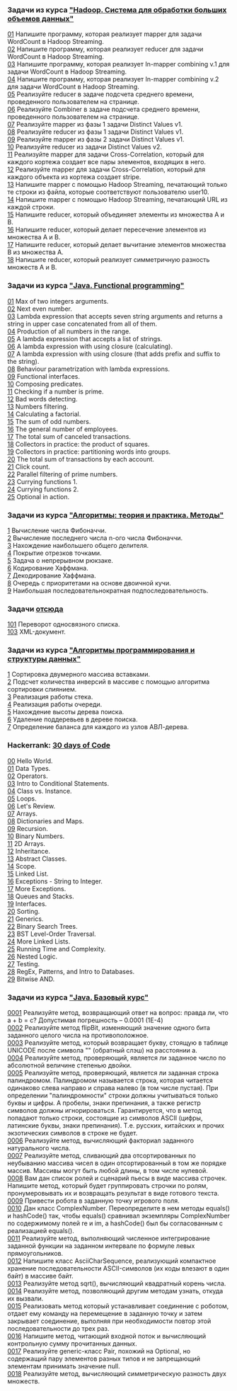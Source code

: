 ### Задачи из курса ["Hadoop. Система для обработки больших объемов данных"](https://stepik.org/course/150/syllabus)  
  
[01](src/stepik-hadoop/01.java) Напишите программу, которая реализует mapper для задачи WordCount в Hadoop Streaming.  
[02](src/stepik-hadoop/02.java) Напишите программу, которая реализует reducer для задачи WordCount в Hadoop Streaming.  
[03](src/stepik-hadoop/03.java) Напишите программу, которая реализует In-mapper combining v.1 для задачи WordCount в Hadoop Streaming.  
[04](src/stepik-hadoop/04.java) Напишите программу, которая реализует In-mapper combining v.2 для задачи WordCount в Hadoop Streaming.  
[05](src/stepik-hadoop/05.java) Реализуйте reducer в задаче подсчета среднего времени, проведенного пользователем на странице.  
[06](src/stepik-hadoop/06.java) Реализуйте Combiner в задаче подсчета среднего времени, проведенного пользователем на странице.  
[07](src/stepik-hadoop/07.java) Реализуйте mapper из фазы 1 задачи Distinct Values v1.  
[08](src/stepik-hadoop/08.java) Реализуйте reducer из фазы 1 задачи Distinct Values v1.  
[09](src/stepik-hadoop/09.java) Реализуйте mapper из фазы 2 задачи Distinct Values v1.  
[10](src/stepik-hadoop/10.java) Реализуйте reducer из задачи Distinct Values v2.  
[11](src/stepik-hadoop/11.java) Реализуйте mapper для задачи Cross-Correlation, который для каждого кортежа создает все пары элементов, входящих в него.  
[12](src/stepik-hadoop/12.java) Реализуйте mapper для задачи Cross-Correlation, который для каждого объекта из кортежа создает stripe.  
[13](src/stepik-hadoop/13.java) Напишите mapper с помощью Hadoop Streaming, печатающий только те строки из файла, которые соответствуют пользователю user10.  
[14](src/stepik-hadoop/14.java) Напишите mapper с помощью Hadoop Streaming, печатающий URL из каждой строки.  
[15](src/stepik-hadoop/15.java) Напишите reducer, который объединяет элементы из множества A и B.  
[16](src/stepik-hadoop/16.java) Напишите reducer, который делает пересечение элементов из множества A и B.  
[17](src/stepik-hadoop/17.java) Напишите reducer, который делает вычитание элементов множества B из множества A.  
[18](src/stepik-hadoop/18.java) Напишите reducer, который реализует симметричную разность множеств A и B.  
  
  
  
### Задачи из курса ["Java. Functional programming"](https://stepik.org/course/1595/syllabus)  
  
[01](src/stepik-functional/1.java) Max of two integers arguments.  
[02](src/stepik-functional/2.java) Next even number.  
[03](src/stepik-functional/3.java) Lambda expression that accepts seven string arguments and returns a string in upper case concatenated from all of them.  
[04](src/stepik-functional/4.java) Production of all numbers in the range.  
[05](src/stepik-functional/5.java) A lambda expression that accepts a list of strings.  
[06](src/stepik-functional/6.java) A lambda expression with using closure (calculating).  
[07](src/stepik-functional/7.java) A lambda expression with using closure (that adds prefix and suffix to the string).  
[08](src/stepik-functional/8.java) Behaviour parametrization with lambda expressions.  
[09](src/stepik-functional/9.java) Functional interfaces.  
[10](src/stepik-functional/10.java) Composing predicates.  
[11](src/stepik-functional/11.java) Checking if a number is prime.  
[12](src/stepik-functional/12.java) Bad words detecting.  
[13](src/stepik-functional/13.java) Numbers filtering.  
[14](src/stepik-functional/14.java) Calculating a factorial.  
[15](src/stepik-functional/15.java) The sum of odd numbers.  
[16](src/stepik-functional/16.java) The ﻿general number of employees.  
[17](src/stepik-functional/17.java) The total sum of canceled transactions.  
[18](src/stepik-functional/18.java) Collectors in practice: the product of squares.  
[19](src/stepik-functional/19.java) Collectors in practice: partitioning words into groups.  
[20](src/stepik-functional/20.java) The total sum of transactions by each account.  
[21](src/stepik-functional/21.java) Click count.  
[22](src/stepik-functional/22.java) Parallel filtering of prime numbers.  
[23](src/stepik-functional/23.java) Currying functions 1.  
[24](src/stepik-functional/24.java) Currying functions 2.  
[25](src/stepik-functional/25.java) Optional in action.  
  
  
  
### Задачи из курса ["Алгоритмы: теория и практика. Методы"](https://stepik.org/course/217/syllabus)  
  
[1](src/stepik-algorithms-methods/smallFibonacci.java) Вычисление числа Фибоначчи.  
[2](src/stepik-algorithms-methods/fibonacciLastNumber.java) Вычисление последнего числа n-ого числа Фибоначчи.  
[3](src/stepik-algorithms-methods/greatestcommondivisor.java) Нахождение наибольшего общего делителя.  
[4](src/stepik-algorithms-methods/coverSegments.java) Покрытие отрезков точками.  
[5](src/stepik-algorithms-methods/knapsack.java) Задача о непрерывном рюкзаке.  
[6](src/stepik-algorithms-methods/huffmancode.java) Кодирование Хаффмана.  
[7](src/stepik-algorithms-methods/huffmandecode.java) Декодирование Хаффмана.  
[8](src/stepik-algorithms-methods/priorityqueue.java) Очередь с приоритетами на основе двоичной кучи.  
[9](src/stepik-algorithms-methods/longestsubsequence.java) Наибольшая последовательнократная подпоследовательность.  
  
  
  
### Задачи [отсюда](http://acm.sgu.ru/mobiledev17/problemset.php)    
  
[101](src/list-reverse.java) Переворот односвязного списка.   
[103](src/xmldoc.java) XML-документ.   
   
    
	
### Задачи из курса ["Алгоритмы программирования и структуры данных"](https://openedu.ru/course/ITMOUniversity/PADS/)   
   
[1](src/openedu-algorithms/sortland.java) Сортировка двумерного массива вставками.  
[2](src/openedu-algorithms/inversionscount.java) Подсчет количества инверсий в массиве с помощью алгоритма сортировки слиянием.  
[3](src/openedu-algorithms/stack.java) Реализация работы стека.   
[4](src/openedu-algorithms/fifo.java) Реализация работы очереди.  
[5](src/openedu-algorithms/binarytreeheight.java) Нахождение высоты дерева поиска.  
[6](src/openedu-algorithms/binarysubtreeremove.java) Удаление поддеревьев в дереве поиска.  
[7](src/openedu-algorithms/avlbalance.java) Определение баланса для каждого из узлов АВЛ-дерева.  
  
  
  
### Hackerrank: [30 days of Code](https://www.hackerrank.com/domains/tutorials/30-days-of-code)  
[00](src/hackerrank-30days/0_Hello_World.java) Hello World.  
[01](src/hackerrank-30days/1_Data_Types.java) Data Types.  
[02](src/hackerrank-30days/2_Operators.java) Operators.  
[03](src/hackerrank-30days/3_Intro_to_Conditional_Statements.java) Intro to Conditional Statements.  
[04](src/hackerrank-30days/4_Class_vs_Instance.java) Class vs. Instance.  
[05](src/hackerrank-30days/5_Loops.java) Loops.  
[06](src/hackerrank-30days/6_Let's_Review.java) Let's Review.  
[07](src/hackerrank-30days/7_Arrays.java) Arrays.  
[08](src/hackerrank-30days/8_Dictionaries_and_Maps.java) Dictionaries and Maps.  
[09](src/hackerrank-30days/9_Recursion.java) Recursion.  
[10](src/hackerrank-30days/10_Binary_Numbers.java) Binary Numbers.  
[11](src/hackerrank-30days/11_2D_Arrays.java) 2D Arrays.  
[12](src/hackerrank-30days/12_Inheritance.java) Inheritance.  
[13](src/hackerrank-30days/13_Abstract_Classes.java) Abstract Classes.  
[14](src/hackerrank-30days/14_Scope.java) Scope.  
[15](src/hackerrank-30days/15_Linked_List.java) Linked List.  
[16](src/hackerrank-30days/16_Exceptions_-_String_to_Integer.java) Exceptions - String to Integer.  
[17](src/hackerrank-30days/17_More_Exceptions.java) More Exceptions.  
[18](src/hackerrank-30days/18_Queues_and_Stacks.java) Queues and Stacks.  
[19](src/hackerrank-30days/19_Interfaces.java) Interfaces.  
[20](src/hackerrank-30days/20_Sorting.java) Sorting.  
[21](src/hackerrank-30days/21_Generics.java) Generics.  
[22](src/hackerrank-30days/22_Binary_Search_Trees.java) Binary Search Trees.  
[23](src/hackerrank-30days/23_BST_Level-Order_Traversal.java) BST Level-Order Traversal.  
[24](src/hackerrank-30days/24_More_Linked_Lists.java) More Linked Lists.  
[25](src/hackerrank-30days/25_Running_Time_and_Complexity.java) Running Time and Complexity.  
[26](src/hackerrank-30days/26_Nested_Logic.java) Nested Logic.  
[27](src/hackerrank-30days/27_Testing.java) Testing.  
[28](src/hackerrank-30days/28_RegEx,_Patterns,_and_Intro_to_Databases.java) RegEx, Patterns, and Intro to Databases.  
[29](src/hackerrank-30days/29_Bitwise_AND.java) Bitwise AND.  
  
  
  
### Задачи из курса ["Java. Базовый курс"](https://stepik.org/course/187/syllabus)    
  
[0001](src/stepik-java-introduction/0001.java) Реализуйте метод, возвращающий ответ на вопрос: правда ли, что a + b = c? Допустимая погрешность – 0.0001 (1E-4)  
[0002](src/stepik-java-introduction/0002.java) Реализуйте метод flipBit, изменяющий значение одного бита заданного целого числа на противоположное.  
[0003](src/stepik-java-introduction/0003.java) Реализуйте метод, который возвращает букву, стоящую в таблице UNICODE после символа "\" (обратный слэш) на расстоянии a.  
[0004](src/stepik-java-introduction/0004.java) Реализуйте метод, проверяющий, является ли заданное число по абсолютной величине степенью двойки.  
[0005](src/stepik-java-introduction/0005.java) Реализуйте метод, проверяющий, является ли заданная строка палиндромом. Палиндромом называется строка, которая читается одинаково слева направо и справа налево (в том числе пустая). При определении "палиндромности" строки должны учитываться только буквы и цифры. А пробелы, знаки препинания, а также регистр символов должны игнорироваться. Гарантируется, что в метод попадают только строки, состоящие из символов ASCII (цифры, латинские буквы, знаки препинания). Т.е. русских, китайских и прочих экзотических символов в строке не будет.  
[0006](src/stepik-java-introduction/0006.java) Реализуйте метод, вычисляющий факториал заданного натурального числа.  
[0007](src/stepik-java-introduction/0007.java) Реализуйте метод, сливающий два отсортированных по неубыванию массива чисел в один отсортированный в том же порядке массив. Массивы могут быть любой длины, в том числе нулевой.  
[0008](src/stepik-java-introduction/0008.java) Вам дан список ролей и сценарий пьесы в виде массива строчек. Напишите метод, который будет группировать строчки по ролям, пронумеровывать их и возвращать результат в виде готового текста.  
[0009](src/stepik-java-introduction/0009.java) Привести робота в заданную точку игрового поля.  
[0010](src/stepik-java-introduction/0010.java) Дан класс ComplexNumber. Переопределите в нем методы equals() и hashCode() так, чтобы equals() сравнивал экземпляры ComplexNumber по содержимому полей re и im, а hashCode() был бы согласованным с реализацией equals().  
[0011](src/stepik-java-introduction/0011.java) Реализуйте метод, выполняющий численное интегрирование заданной функции на заданном интервале по формуле левых прямоугольников.  
[0012](src/stepik-java-introduction/0012.java) Напишите класс AsciiCharSequence, реализующий компактное хранение последовательности ASCII-символов (их коды влезают в один байт) в массиве байт.  
[0013](src/stepik-java-introduction/0013.java) Реализуйте метод sqrt(), вычисляющий квадратный корень числа.  
[0014](src/stepik-java-introduction/0014.java) Реализуйте метод, позволяющий другим методам узнать, откуда их вызвали.  
[0015](src/stepik-java-introduction/0015.java) Реализовать метод который устанавливает соединение с роботом, отдает ему команду на перемещение в заданную точку и затем закрывает соединение, выполняя при необходимости повтор этой последовательности до трех раз.  
[0016](src/stepik-java-introduction/0016.java) Напишите метод, читающий входной поток и вычисляющий контрольную сумму прочитанных данных.  
[0017](src/stepik-java-introduction/0017.java) Реализуйте generic-класс Pair, похожий на Optional, но содержащий пару элементов разных типов и не запрещающий элементам принимать значение null.  
[0018](src/stepik-java-introduction/0018.java) Реализуйте метод, вычисляющий симметрическую разность двух множеств.  
